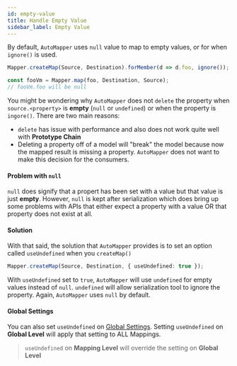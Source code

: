 ```yaml
---
id: empty-value
title: Handle Empty Value
sidebar_label: Empty Value
---
```


By default, `AutoMapper` uses `null` value to map to empty values, or for when `ignore()` is used.

```typescript
Mapper.createMap(Source, Destination).forMember(d => d.foo, ignore());

const fooVm = Mapper.map(foo, Destination, Source);
// fooVm.foo will be null
```

You might be wondering why `AutoMapper` does not `delete` the property when `source.<property>` is **empty** (`null` or `undefined`) or
when the property is `ingore()`. There are two main reasons:

- `delete` has issue with performance and also does not work quite well with **Prototype Chain**
- Deleting a property off of a model will "break" the model because now the mapped result is missing a property. `AutoMapper` does not
  want to make this decision for the consumers.

#### Problem with `null`

`null` does signify that a propert has been set with a value but that value is just **empty**. However, `null` is kept after serialization which
does bring up some problems with APIs that either expect a property with a value OR that property does not exist at all.

#### Solution

With that said, the solution that `AutoMapper` provides is to set an option called `useUndefined` when you `createMap()`

```typescript
Mapper.createMap(Source, Destination, { useUndefined: true });
```

With `useUndefined` set to `true`, `AutoMapper` will use `undefined` for empty values instead of `null`. `undefined` will allow
serialization tool to ignore the property. Again, `AutoMapper` uses `null` by default.

#### Global Settings

You can also set `useUndefined` on [Global Settings](../init/with-global-settings.md). Setting `useUndefined` on **Global Level** will
apply that setting to ALL Mappings.

> `useUndefined` on **Mapping Level** will override the setting on **Global Level**
